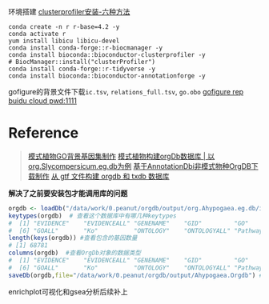 环境搭建
[clusterprofiler安装-六种方法](https://mp.weixin.qq.com/s/BYydet8hoBdbfZQgdc2dIA)
```shell
conda create -n r r-base=4.2 -y
conda activate r
yum install libicu libicu-devel
conda install conda-forge::r-biocmanager -y
conda install bioconda::bioconductor-clusterprofiler -y
# BiocManager::install("clusterProfiler")
conda install conda-forge::r-tidyverse -y
conda install bioconda::bioconductor-annotationforge -y
```

gofigure的背景文件下载`ic.tsv`, `relations_full.tsv`, `go.obo` [gofigure rep](https://gitlab.com/evogenlab/GO-Figure/-/tree/master/data?ref_type=heads) [buidu cloud pwd:1111]()

# Reference
> [模式植物GO背景基因集制作](https://mp.weixin.qq.com/s/08hAZs24mi_KBOa4QZRLdQ)
> [模式植物构建orgDb数据库 | 以org.Slycompersicum.eg.db为例](https://mp.weixin.qq.com/s/b8OrDKJJGdXwF9B1C7l6zg)
> [基于AnnotationDbi非模式物种OrgDB下载制作](https://mp.weixin.qq.com/s/auyTKJhfos0wi_yPsA7O0g)
> [从 gtf 文件构建 orgdb 和 txdb 数据库](https://mp.weixin.qq.com/s/w3FFimm-xF2OY20aoFRcSg)

**解决了之前要安装包才能调用库的问题**
```R 
orgdb <- loadDb("/data/work/0.peanut/orgdb/output/org.Ahypogaea.eg.db/inst/extdata/org.Ahypogaea.eg.sqlite") #加载本地数据库
keytypes(orgdb)  # 查看这个数据库中有哪几种keytypes
#  [1] "EVIDENCE"    "EVIDENCEALL" "GENENAME"    "GID"         "GO"         
#  [6] "GOALL"       "Ko"          "ONTOLOGY"    "ONTOLOGYALL" "Pathway"    
length(keys(orgdb)) #查看包含的基因数量
# [1] 68781
columns(orgdb)  #查看OrgDb对象的数据类型
#  [1] "EVIDENCE"    "EVIDENCEALL" "GENENAME"    "GID"         "GO"         
#  [6] "GOALL"       "Ko"          "ONTOLOGY"    "ONTOLOGYALL" "Pathway" 
saveDb(orgdb,file="/data/work/0.peanut/orgdb/output/Ahypogaea.Orgdb") #把Capra_hircus对象保存成Capra_hircus.OrgDb文件。
```

enrichplot可视化和gsea分析后续补上